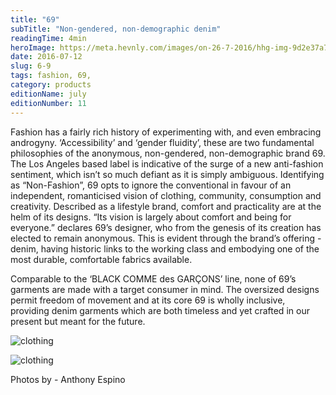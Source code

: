 ```yaml
---
title: "69"
subTitle: "Non-gendered, non-demographic denim"
readingTime: 4min
heroImage: https://meta.hevnly.com/images/on-26-7-2016/hhg-img-9d2e37a7-66ac-4a1f-9525-d5c0fdcd40fe.png
date: 2016-07-12
slug: 6-9
tags: fashion, 69,
category: products
editionName: july
editionNumber: 11
---
```


Fashion has a fairly rich history of experimenting with, and even embracing androgyny. ‘Accessibility’ and ‘gender fluidity’, these are two fundamental philosophies of the anonymous, non-gendered, non-demographic brand 69. The Los Angeles based label is indicative  of the surge of a new anti-fashion sentiment, which isn’t so much defiant as it is simply ambiguous. Identifying as “Non-Fashion”, 69 opts to ignore the conventional in favour of an independent, romanticised vision of clothing, community, consumption and creativity. Described as a lifestyle brand, comfort and practicality are at the helm of its designs. “Its vision is largely about comfort and being for everyone.” declares 69’s designer, who from the genesis of its creation has elected to remain anonymous. This is evident through the brand’s offering - denim, having historic links to the working class and embodying one of the most durable, comfortable fabrics available.

Comparable to the ‘BLACK COMME des GARÇONS’ line, none of 69’s garments are made with a target consumer in mind. The oversized designs permit freedom of movement and at its core 69 is wholly inclusive, providing denim garments which are both timeless and yet crafted in our present but meant for the future.          

![clothing](https://meta.hevnly.com/images/on-26-7-2016/hhg-img-2c1843e3-cc0a-4b2f-9a92-b37d7b5bb930.png)

![clothing](https://meta.hevnly.com/images/on-26-7-2016/hhg-img-4e5b6492-e89f-4075-81a5-23bf7f1a18b9.png)

Photos by - Anthony Espino
